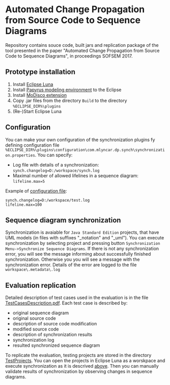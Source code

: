 # Automated Change Propagation from Source Code to Sequence Diagrams

Repository contains souce code, built jars and replication package of the tool presented in the paper "Automated Change Propagation from Source Code to Sequence Diagrams", in proceedings SOFSEM 2017.

## Prototype installation

1. Install [Eclipse Luna](http://www.eclipse.org/luna/)
2. Install [Papyrus modeling environment](http://www.eclipse.org/papyrus/download.html) to the Eclipse
3. Install [MoDisco extension](http://wiki.eclipse.org/MoDisco/Installation)
4. Copy .jar files from the directory `Build` to the directory `%ECLIPSE_DIR%\plugins`
5. (Re-)Start Eclipse Luna

## Configuration

You can make your own configuration of the synchronization plugins fy defining configuration file `%ECLIPSE_DIR%\plugins\configuration\com.mlyncar.dp.synch\synchronization.properties`. You can specify:

* Log file with details of a synchronization: `synch.changelog=D:/workspace/synch.log`
* Maximal number of allowed lifelines in a sequence diagram: `lifeline.max=5`

Example of [configuration file](https://github.com/rastocny/SOFSEM_SeqDiag_ChangeProp/blob/master/com.mlyncar.dp.synch/resources/synchronization.properties):

```
synch.changelog=D:/workspace/test.log
lifeline.max=100
```

## Sequence diagram synchronization

Synchronization is avaiable for `Java Standard Edition` projects, that have UML models (in files with suffixes "_notation" and "_uml"). You can execute synchronization by selecting project and pressing button `Synchronization Menu->Synchronize Sequence Diagrams`. If there is not any synchronization error, you will see the message informing about successfully finished synchronization. Otherwise you you will see a message with the synchronization error. Details of the error are logged to the file `workspace\.metadata\.log`

## Evaluation replication

Detailed description of test cases used in the evaluation is in the file [TestCasesDescription.pdf](https://github.com/rastocny/SOFSEM_SeqDiag_ChangeProp/ReplicationPackage/TestCasesDescription.pdf). Each test case is described by:

* original sequence diagram
* original source code
* description of source code modification
* modified source code
* description of synchronization results
* synchronization log
* resulted synchronized sequence diagram

To replicate the evaluation, testing projects are stored in the directory [TestProjects](https://github.com/rastocny/SOFSEM_SeqDiag_ChangeProp/ReplicationPackage/TestProjects). You can open the projects in Eclipse Luna as a worskpace and execute synchronization as it is descrived [above](#sequence-diagram-synchronization). Then you can manually validate results of synchronization by observing changes in sequence diagrams.